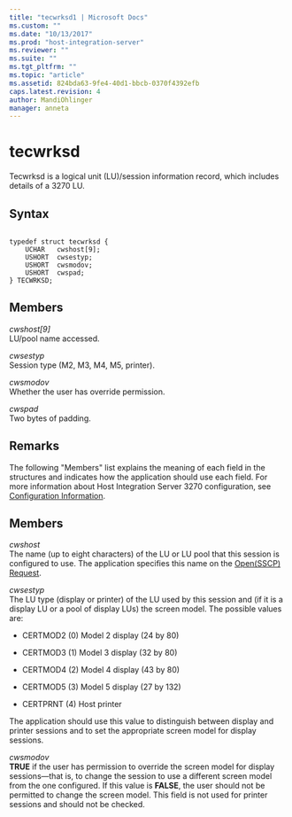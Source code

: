 ```yaml
---
title: "tecwrksd1 | Microsoft Docs"
ms.custom: ""
ms.date: "10/13/2017"
ms.prod: "host-integration-server"
ms.reviewer: ""
ms.suite: ""
ms.tgt_pltfrm: ""
ms.topic: "article"
ms.assetid: 824bda63-9fe4-40d1-bbcb-0370f4392efb
caps.latest.revision: 4
author: MandiOhlinger
manager: anneta
---
```

# tecwrksd
Tecwrksd is a logical unit (LU)/session information record, which includes details of a 3270 LU.  
  
## Syntax  
  
```  
  
typedef struct tecwrksd {  
    UCHAR   cwshost[9];  
    USHORT  cwsestyp;  
    USHORT  cwsmodov;   
    USHORT  cwspad;  
} TECWRKSD;  
```  
  
## Members  
 *cwshost[9]*  
 LU/pool name accessed.  
  
 *cwsestyp*  
 Session type (M2, M3, M4, M5, printer).  
  
 *cwsmodov*  
 Whether the user has override permission.  
  
 *cwspad*  
 Two bytes of padding.  
  
## Remarks  
 The following "Members" list explains the meaning of each field in the structures and indicates how the application should use each field. For more information about Host Integration Server 3270 configuration, see [Configuration Information](../core/configuration-information.md).  
  
## Members  
 *cwshost*  
 The name (up to eight characters) of the LU or LU pool that this session is configured to use. The application specifies this name on the [Open(SSCP) Request](../Topic/Open\(SSCP\)%20Request1.md).  
  
 *cwsestyp*  
 The LU type (display or printer) of the LU used by this session and (if it is a display LU or a pool of display LUs) the screen model. The possible values are:  
  
-   CERTMOD2 (0)        Model 2 display (24 by 80)  
  
-   CERTMOD3 (1)        Model 3 display (32 by 80)  
  
-   CERTMOD4 (2)        Model 4 display (43 by 80)  
  
-   CERTMOD5 (3)        Model 5 display (27 by 132)  
  
-   CERTPRNT (4)         Host printer  
  
 The application should use this value to distinguish between display and printer sessions and to set the appropriate screen model for display sessions.  
  
 *cwsmodov*  
 **TRUE** if the user has permission to override the screen model for display sessions—that is, to change the session to use a different screen model from the one configured. If this value is **FALSE**, the user should not be permitted to change the screen model. This field is not used for printer sessions and should not be checked.